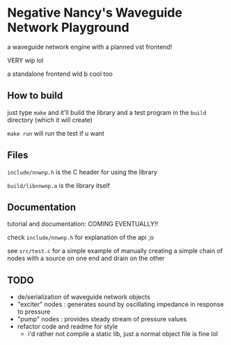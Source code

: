 # Negative Nancy's Waveguide Network Playground

a waveguide network engine with a planned vst frontend!

VERY wip lol

a standalone frontend wld b cool too

## How to build

just type `make` and it'll build the library and a test program in the `build` directory (which it will create)

`make run` will run the test if u want

## Files

`include/nnwnp.h` is the C header for using the library

`build/libnnwnp.a` is the library itself

## Documentation

tutorial and documentation: COMING EVENTUALLY!!

check `include/nnwnp.h` for explanation of the api ;o

see `src/test.c` for a simple example of manually creating a simple chain of nodes with a source on one end and drain on the other

## TODO

- de/serialization of waveguide network objects
- "exciter" nodes : generates sound by oscillating impedance in response to pressure
- "pump" nodes : provides steady stream of pressure values
- refactor code and readme for style
    - i'd rather not compile a static lib, just a normal object file is fine lol
